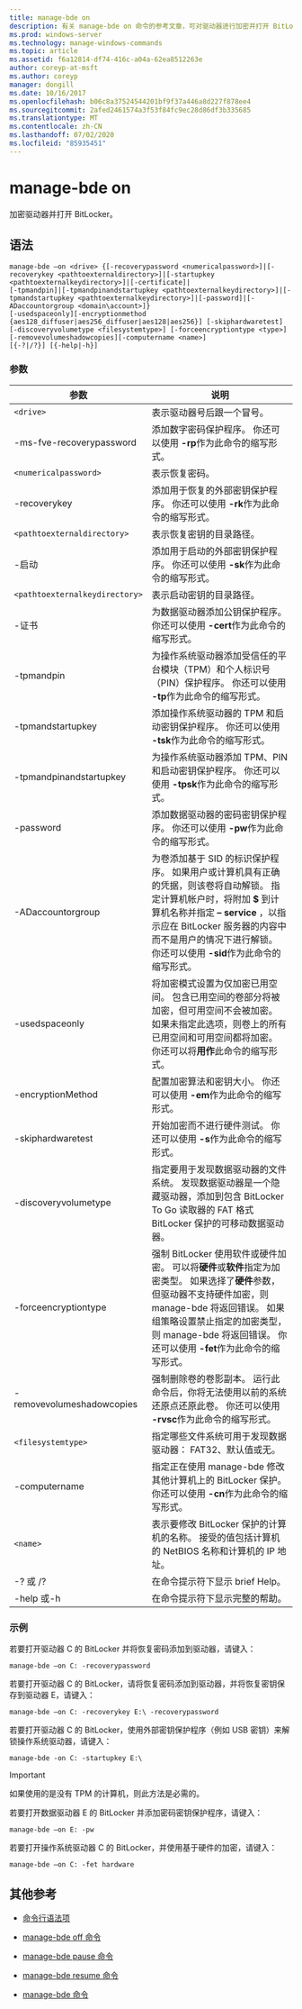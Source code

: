 ```yaml
---
title: manage-bde on
description: 有关 manage-bde on 命令的参考文章，可对驱动器进行加密并打开 BitLocker。
ms.prod: windows-server
ms.technology: manage-windows-commands
ms.topic: article
ms.assetid: f6a12814-df74-416c-a04a-62ea8512263e
author: coreyp-at-msft
ms.author: coreyp
manager: dongill
ms.date: 10/16/2017
ms.openlocfilehash: b06c8a37524544201bf9f37a446a8d227f878ee4
ms.sourcegitcommit: 2afed2461574a3f53f84fc9ec28d86df3b335685
ms.translationtype: MT
ms.contentlocale: zh-CN
ms.lasthandoff: 07/02/2020
ms.locfileid: "85935451"
---
```

# <a name="manage-bde-on"></a>manage-bde on

加密驱动器并打开 BitLocker。

## <a name="syntax"></a>语法

```
manage-bde –on <drive> {[-recoverypassword <numericalpassword>]|[-recoverykey <pathtoexternaldirectory>]|[-startupkey <pathtoexternalkeydirectory>]|[-certificate]|
[-tpmandpin]|[-tpmandpinandstartupkey <pathtoexternalkeydirectory>]|[-tpmandstartupkey <pathtoexternalkeydirectory>]|[-password]|[-ADaccountorgroup <domain\account>]}
[-usedspaceonly][-encryptionmethod {aes128_diffuser|aes256_diffuser|aes128|aes256}] [-skiphardwaretest] [-discoveryvolumetype <filesystemtype>] [-forceencryptiontype <type>] [-removevolumeshadowcopies][-computername <name>]
[{-?|/?}] [{-help|-h}]
```

### <a name="parameters"></a>参数

| 参数 | 说明 |
| --------- | ----------- |
| `<drive>` | 表示驱动器号后跟一个冒号。 |
| -ms-fve-recoverypassword | 添加数字密码保护程序。 你还可以使用 **-rp**作为此命令的缩写形式。 |
| `<numericalpassword>` | 表示恢复密码。 |
| -recoverykey | 添加用于恢复的外部密钥保护程序。 你还可以使用 **-rk**作为此命令的缩写形式。 |
| `<pathtoexternaldirectory>` | 表示恢复密钥的目录路径。 |
| -启动 | 添加用于启动的外部密钥保护程序。 你还可以使用 **-sk**作为此命令的缩写形式。 |
| `<pathtoexternalkeydirectory>` | 表示启动密钥的目录路径。 |
| -证书 | 为数据驱动器添加公钥保护程序。 你还可以使用 **-cert**作为此命令的缩写形式。 |
| -tpmandpin | 为操作系统驱动器添加受信任的平台模块（TPM）和个人标识号（PIN）保护程序。 你还可以使用 **-tp**作为此命令的缩写形式。 |
| -tpmandstartupkey | 添加操作系统驱动器的 TPM 和启动密钥保护程序。 你还可以使用 **-tsk**作为此命令的缩写形式。 |
| -tpmandpinandstartupkey | 为操作系统驱动器添加 TPM、PIN 和启动密钥保护程序。 你还可以使用 **-tpsk**作为此命令的缩写形式。 |
| -password | 添加数据驱动器的密码密钥保护程序。 你还可以使用 **-pw**作为此命令的缩写形式。 |
| -ADaccountorgroup | 为卷添加基于 SID 的标识保护程序。 如果用户或计算机具有正确的凭据，则该卷将自动解锁。 指定计算机帐户时，将附加 **$** 到计算机名称并指定 **– service** ，以指示应在 BitLocker 服务器的内容中而不是用户的情况下进行解锁。 你还可以使用 **-sid**作为此命令的缩写形式。 |
| -usedspaceonly | 将加密模式设置为仅加密已用空间。 包含已用空间的卷部分将被加密，但可用空间不会被加密。 如果未指定此选项，则卷上的所有已用空间和可用空间都将加密。 你还可以将**用作**此命令的缩写形式。 |
| -encryptionMethod | 配置加密算法和密钥大小。 你还可以使用 **-em**作为此命令的缩写形式。 |
| -skiphardwaretest | 开始加密而不进行硬件测试。 你还可以使用 **-s**作为此命令的缩写形式。 |
| -discoveryvolumetype | 指定要用于发现数据驱动器的文件系统。 发现数据驱动器是一个隐藏驱动器，添加到包含 BitLocker To Go 读取器的 FAT 格式 BitLocker 保护的可移动数据驱动器。 |
| -forceencryptiontype | 强制 BitLocker 使用软件或硬件加密。 可以将**硬件**或**软件**指定为加密类型。 如果选择了**硬件**参数，但驱动器不支持硬件加密，则 manage-bde 将返回错误。 如果组策略设置禁止指定的加密类型，则 manage-bde 将返回错误。 你还可以使用 **-fet**作为此命令的缩写形式。 |
| -removevolumeshadowcopies | 强制删除卷的卷影副本。 运行此命令后，你将无法使用以前的系统还原点还原此卷。 你还可以使用 **-rvsc**作为此命令的缩写形式。 |
| `<filesystemtype>` | 指定哪些文件系统可用于发现数据驱动器： FAT32、默认值或无。 |
| -computername | 指定正在使用 manage-bde 修改其他计算机上的 BitLocker 保护。 你还可以使用 **-cn**作为此命令的缩写形式。 |
| `<name>` | 表示要修改 BitLocker 保护的计算机的名称。 接受的值包括计算机的 NetBIOS 名称和计算机的 IP 地址。 |
| -? 或 /? | 在命令提示符下显示 brief Help。 |
| -help 或-h | 在命令提示符下显示完整的帮助。 |

### <a name="examples"></a>示例

若要打开驱动器 C 的 BitLocker 并将恢复密码添加到驱动器，请键入：

```
manage-bde –on C: -recoverypassword
```

若要打开驱动器 C 的 BitLocker，请将恢复密码添加到驱动器，并将恢复密钥保存到驱动器 E，请键入：

```
manage-bde –on C: -recoverykey E:\ -recoverypassword
```

若要打开驱动器 C 的 BitLocker，使用外部密钥保护程序（例如 USB 密钥）来解锁操作系统驱动器，请键入：

```
manage-bde -on C: -startupkey E:\
```

> [!IMPORTANT]
> 如果使用的是没有 TPM 的计算机，则此方法是必需的。

若要打开数据驱动器 E 的 BitLocker 并添加密码密钥保护程序，请键入：

```
manage-bde –on E: -pw
```

若要打开操作系统驱动器 C 的 BitLocker，并使用基于硬件的加密，请键入：

```
manage-bde –on C: -fet hardware
```

## <a name="additional-references"></a>其他参考

- [命令行语法项](command-line-syntax-key.md)

- [manage-bde off 命令](manage-bde-off.md)

- [manage-bde pause 命令](manage-bde-pause.md)

- [manage-bde resume 命令](manage-bde-resume.md)

- [manage-bde 命令](manage-bde.md)
